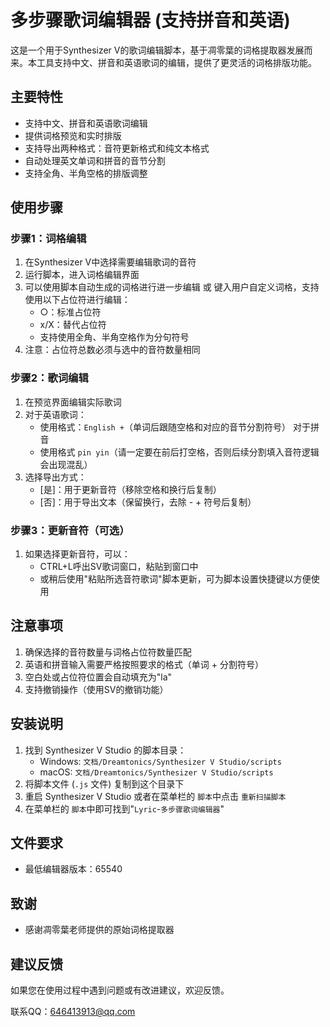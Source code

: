 # 多步骤歌词编辑器 (支持拼音和英语)

这是一个用于Synthesizer V的歌词编辑脚本，基于凋零葉的词格提取器发展而来。本工具支持中文、拼音和英语歌词的编辑，提供了更灵活的词格排版功能。

## 主要特性

- 支持中文、拼音和英语歌词编辑
- 提供词格预览和实时排版
- 支持导出两种格式：音符更新格式和纯文本格式
- 自动处理英文单词和拼音的音节分割
- 支持全角、半角空格的排版调整

## 使用步骤

### 步骤1：词格编辑

1. 在Synthesizer V中选择需要编辑歌词的音符
2. 运行脚本，进入词格编辑界面
3. 可以使用脚本自动生成的词格进行进一步编辑 或 键入用户自定义词格，支持使用以下占位符进行编辑：
   - ○：标准占位符
   - x/X：替代占位符
   - 支持使用全角、半角空格作为分句符号
4. 注意：占位符总数必须与选中的音符数量相同

### 步骤2：歌词编辑

1. 在预览界面编辑实际歌词
2. 对于英语歌词：
   - 使用格式：`English +`（单词后跟随空格和对应的音节分割符号）
     对于拼音
   - 使用格式 `pin yin`（请一定要在前后打空格，否则后续分割填入音符逻辑会出现混乱）
3. 选择导出方式：
   - [是]：用于更新音符（移除空格和换行后复制）
   - [否]：用于导出文本（保留换行，去除 - + 符号后复制）

### 步骤3：更新音符（可选）

1. 如果选择更新音符，可以：
   - CTRL+L呼出SV歌词窗口，粘贴到窗口中
   - 或稍后使用"粘贴所选音符歌词"脚本更新，可为脚本设置快捷键以方便使用

## 注意事项

1. 确保选择的音符数量与词格占位符数量匹配
2. 英语和拼音输入需要严格按照要求的格式（单词 + 分割符号）
3. 空白处或占位符位置会自动填充为"la"
4. 支持撤销操作（使用SV的撤销功能）

## 安装说明

1. 找到 Synthesizer V Studio 的脚本目录：
   * Windows: `文档/Dreamtonics/Synthesizer V Studio/scripts`
   * macOS: `文档/Dreamtonics/Synthesizer V Studio/scripts`
2. 将脚本文件 (`.js` 文件) 复制到这个目录下
3. 重启 Synthesizer V Studio 或者在菜单栏的 `脚本`中点击 `重新扫描脚本`
4. 在菜单栏的 `脚本`中即可找到"`Lyric`-`多步骤歌词编辑器`"

## 文件要求

- 最低编辑器版本：65540

## 致谢

- 感谢凋零葉老师提供的原始词格提取器

## 建议反馈

如果您在使用过程中遇到问题或有改进建议，欢迎反馈。

联系QQ：646413913@qq.com
